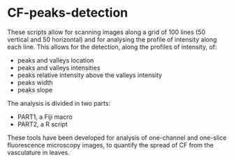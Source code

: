# CF-peaks-detection
These scripts allow for scanning images along a grid of 100 lines (50 vertical and 50 horizontal) and for analysing the profile of intensity along each line. This allows for the detection, along the profiles of intensity, of:
- peaks and valleys location
- peaks and valleys intensities
- peaks relative intensity above the valleys intensity
- peaks width
- peaks slope

The analysis is divided in two parts:
- PART1, a Fiji macro
- PART2, a R script

These tools have been developed for analysis of one-channel and one-slice fluorescence microscopy images, to quantify the spread of CF from the vasculature in leaves.
